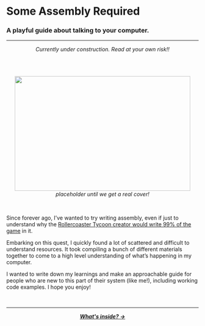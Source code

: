 # Some Assembly Required

### A playful guide about talking to your computer.

---

<p align="center">
  <em>Currently under construction. Read at your own risk!!</em>
</p>

<br />

<p align="center">
  <br />
  <img width="460" height="300" src="https://merriam-webster.com/assets/mw/images/article/art-wap-landing-mp-lg/reading-dictionary-2144-589c2a14cd49b0f704f41cfd9ee51ba4@1x.jpg">
  <br />
  <span>
    <em>placeholder until we get a real cover!</em>
  </span>
</p>
<br />

Since forever ago, I’ve wanted to try writing assembly, even if just to understand why the [Rollercoaster Tycoon creator would write 99% of the game](https://en.wikipedia.org/wiki/RollerCoaster_Tycoon_(video_game)#:~:text=Sawyer%20wrote%2099%25%20of%20the,%2C%20rendering%2C%20and%20paint%20programs.) in it.

Embarking on this quest, I quickly found a lot of scattered and difficult to understand resources. It took compiling a bunch of different materials together to come to a high level understanding of what’s happening in my computer.

I wanted to write down my learnings and make an approachable guide for people who are new to this part of their system (like me!), including working code examples. I hope you enjoy!

<br />

---

<p align="center">
  <em>
    <b>
      <a href="/guide/table-of-contents.md">
        What's inside? →
      </a>
    </b>
  </em>
</p>
